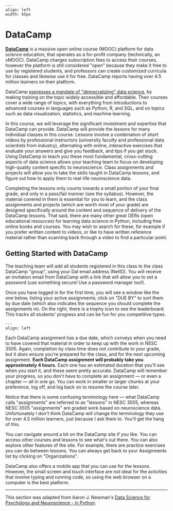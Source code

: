 ```{figure} images/datacamp.png
---
align: left
width: 65px
```
# DataCamp

[**DataCamp**](https://datacamp.com) is a massive open online course (MOOC) platform for data science education, that operates as a for-profit company  (technically, an xMOOC). DataCamp charges subscription fees to access their courses, however the platform is still considered "open" because they make it free to use by registered students, and professors can create customized curricula for classes and likewise use it for free. DataCamp reports having over 4.5 million learners on their platform.

DataCamp [expresses a mandate of "democratizing" data science](https://talentedlearning.com/growing-online-training-business-datacamp-ceo-podcast/), by making training on the topic widely accessible and affordable. Their courses cover a wide range of topics, with everything from introductions to advanced courses in languages such as Python, R, and SQL, and on topics such as data visualization, statistics, and machine learning.

In this course, we will leverage the significant investment and expertise that DataCamp can provide. DataCamp will provide the lessons for many individual classes in this course. Lessons involve a combination of short videos by professional instructors (university faculty and professional data scientists from industry), alternating with online, interactive exercises that evaluate your answers and give you feedback, and tips if you get stuck. Using DataCamp to teach you these most fundamental, cross-cutting aspects of data science allows your teaching team to focus on developing high-quality content specific to neuroscience. Class assignments and projects will allow you to take the skills taught in DataCamp lessons, and figure out how to apply them to real-life neuroscience data.

Completing the lessons only counts towards a small portion of your final grade, and only in a pass/fail manner (see the syllabus). However, the material covered in them is essential for you to learn, and the class assignments and projects (which are worth most of your grade) are designed specifically around the content and sequence of delivery of the DataCamp lessons. That said, there are many other great OERs (open educational resources) for learning data science in Python, including free online books and courses. You may wish to search for these, for example if you prefer written content to videos, or like to have written reference material rather than scanning back through a video to find a particular point.

## Getting Started with DataCamp

The teaching team will add all students registered in this class to the class DataCamp "group", using your Dal email address (NetID). You will receive an invitation email from DataCamp with a link that will allow you to set a password (use something secure! Use a password manager too!).

Once you have logged in for the first time, you will see a window like the one below, listing your active assignments; click on "DUE BY" to sort them by due date (which also indicates the sequence you should complete the assignments in). On the right, there is a trophy icon to see the leaderboard. This tracks all students' progress and can be fun for you competitive types.

```{figure} images/datacamp_assignments.png
---
align: left
```

Each DataCamp assignment has a due date, which conveys when you need to have covered that material in order to keep up with the work in NESC 3505. Again, completion by class time does not contribute to your grade, but it *does* ensure you're prepared for the class, and for the next upcoming assignment. **Each DataCamp assignment will probably take you approximately 4 hours.** Each one has an estimated duration that you'll see when you start it, and these seem pretty accurate. DataCamp will remember your progress, so you don't have to complete an assignment — or even a chapter — all in one go. You can work in smaller or larger chunks at your preference, log off, and log back on to resume the course later.

Notice that there is some confusing terminology here — what DataCamp calls "assignments" are referred to as "lessons" in NESC 3505, whereas NESC 3505 "assignments" are graded work based on neuroscience data. Unfortunately I don't think DataCamp will change the terminology they use for over 4.5 million learners, just because I ask them to. You'll get the hang of this.

You can navigate around a bit on the DataCamp site if you like. You can access other courses and lessons to see what's out there. You can also explore other features of the site. For example, there are practice exercises you can do between lessons. You can always get back to your Assignments list by clicking on "Organizations".

DataCamp also offers a mobile app that you can use for the lessons. However, the small screen and touch interface are not ideal for the activities that involve typing and running code, so using the web browser on a computer is the best platform.

---
This section was adapted from Aaron J. Newman's [Data Science for Psychology and Neuroscience - in Python](https://neuraldatascience.io/intro.html).